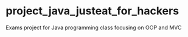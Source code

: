 # project_java_justeat_for_hackers
Exams project for Java programming class focusing on OOP and MVC

